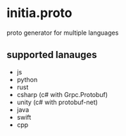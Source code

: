 # initia.proto
proto generator for multiple languages

## supported lanauges
- js
- python
- rust
- csharp (c# with Grpc.Protobuf)
- unity (c# with protobuf-net)
- java
- swift
- cpp
